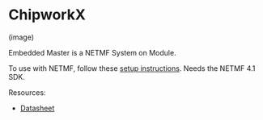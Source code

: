 # ChipworkX
(image)

Embedded Master is a NETMF System on Module. 

To use with NETMF, follow these [setup instructions](intro.md). Needs the NETMF 4.1 SDK.

Resources:
* [Datasheet]()